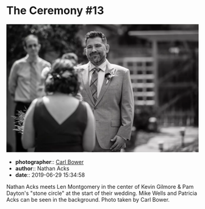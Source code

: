 # The Ceremony \#13

![Nathan Acks meets Len Montgomery in Kevin Gilmore and Pam Dayton's "stone circle"](assets/2019-06-29-set-1-the-ceremony-13.webp)

* **photographer**:: [Carl Bower](https://carlbowerphotos.com)  
* **author**:: Nathan Acks  
* **date**:: 2019-06-29 15:34:58

Nathan Acks meets Len Montgomery in the center of Kevin Gilmore & Pam Dayton's "stone circle" at the start of their wedding. Mike Wells and Patricia Acks can be seen in the background. Photo taken by Carl Bower.

